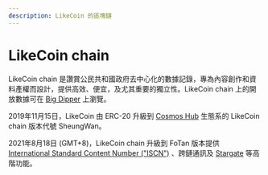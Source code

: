 ```yaml
---
description: LikeCoin 的區塊鏈
---
```


# LikeCoin chain

LikeCoin chain 是讚賞公民共和國政府去中心化的數據記錄，專為內容創作和資料產權而設計，提供高效、便宜，及尤其重要的獨立性。LikeCoin chain 上的開放數據可在 [Big Dipper](http://likecoin.bigdipper.live) 上瀏覽。

2019年11月15日，LikeCoin 由 ERC-20 升級到 [Cosmos Hub](https://cosmos.network) 生態系的 LikeCoin chain 版本代號 SheungWan。

2021年8月18日 (GMT+8)，LikeCoin chain 升級到 FoTan 版本提供 [International Standard Content Number ("ISCN")](https://docs.like.co/v/zh/guides/decentralized-publishing/what-is-iscn) 、跨鏈通訊及 [Stargate](https://stargate.cosmos.network) 等高階功能。
